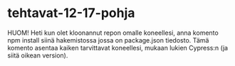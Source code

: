 # tehtavat-12-17-pohja

HUOM! Heti kun olet kloonannut repon omalle koneellesi, anna komento npm install siinä hakemistossa jossa on package.json tiedosto. Tämä komento asentaa kaiken tarvittavat 
koneellesi, mukaan lukien Cypress:n (ja siitä oikean version).
